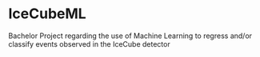# IceCubeML
Bachelor Project regarding the use of Machine Learning to regress and/or classify events observed in the IceCube detector
